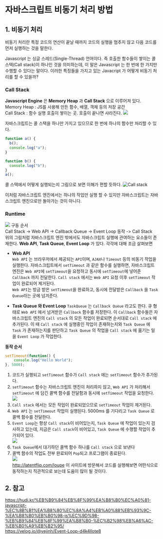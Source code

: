 # 자바스크립트 비동기 처리 방법

## 1. 비동기 처리

비동기 처리란 특정 코드의 연산이 끝날 때까지 코드의 실행을 멈추지 않고 다음 코드를 먼저 실행하는 것을 말한다.

Javascript 는 싱글 스레드(Single-Thread) 언어이다. 즉 호출한 함수들이 쌓이는 콜 스택(Call stack)이 하나인 것을 의미하는데, 이 말은 Javascript 는 한 번에 한 가지만 수행할 수 있다는 말이다. 이러한 특징들을 가지고 있는 Javacript 가 어떻게 비동기 처리를 할 수 있을까?

### **Call Stack**

**Javascript Engine** 은 **Memory Heap** 과 **Call Stack** 으로 이루어져 있다.
Memory Heap : JS를 사용해 만든 함수, 배열, 객체 등의 저장 공간  
Call Stack : 함수 실행 호출이 쌓이는 곳. 호출이 끝나면 사라진다.
![](https://joshua1988.github.io/images/posts/web/translation/how-js-works/js-engine-structure.png)

자바스크립트는 콜 스택을 하나만 가지고 있으므로 한 번에 하나의 함수만 처리할 수 있다.

```js
function a() {
  b();
  console.log("a");
}

function b() {
  console.log("b");
}
a();
```

콜 스택에서 어떻게 실행되는지 그림으로 보면 이해가 편할 듯하다.
![Call stack](https://images.velog.io/images/tlatjdgh3778/post/723b4b64-927d-4e6f-a07c-3191dc4e48ab/callsatck.png)

이처럼 자바스크립트 엔진에서는 하나의 작업만 실행 할 수 있지만 자바스크립트는 자바스크립트 엔진으로만 돌아가는 것이 아니다.

### **Runtime**

![](https://hudi.kr/wp-content/uploads/2018/03/%EC%8A%AC%EB%9D%BC%EC%9D%B4%EB%93%9C3.png)
구동 순서  
Call Stack -> Web API -> Callback Queue -> Event Loop 동작 -> Call Stack  
위의 그림처럼 자바스크립트 엔진 밖에서도 자바스크립트 실행에 관여하는 요소들이 존재한다. **Web API**, **Task Queue**, **Event Loop** 가 있다. 각각에 대해 조금 살펴보면

- **Web API**  
  `Web API` 는 브라우저에서 제공되는 `API`이며, `AJAX`나 `Timeout` 등의 비동기 작업을 실행한다. 자바스크립트에서 `setTimeout` 과 같은 함수를 실행하면, 자바스크립트 엔진은 `Web API`에 `setTimeout`을 요청하고 동시에 `setTimeout`에 넣어준 `Callback` 까지 전달한다. `Call stack` 에서는 `Web API` 요청 이후 `setTimeout` 작업이 완료되어 제거된다.  
  `Web API`는 방금 받은 `setTimeout`을 완료하고, 동시에 전달받은 `Callback` 을 `Task Queue`라는 곳에 넘겨준다.

- **Task Queue 와 Event Loop**
  `TaskQueue` 는 `Callback Queue` 라고도 한다. 큐 형태로 `Web API` 에서 넘겨받은 `Callback` 함수를 저장한다. 이 `Callback` 함수들은 자바스크립트 엔진의 `Call stack` 의 모든 작업이 완료되면 순서대로 `Call stack` 에 추가된다. 이 때 `Call stack` 에 실행중인 작업이 존재하는지와 `Task Queue` 에 `Task` 가 존재하는지를 판단하고 `Task Queue` 의 작업을 `Call stack` 에 옮기는 일을 `Event Loop` 가 작업한다.

**동작 순서**
```js
setTimeout(function() {
    console.log("Hello World");
}, 5000);
```
1. 코드가 실행되고 `setTimeout` 함수가 `Call stack` 에는 `setTimeout` 함수가 추가된다.
2. `setTimeout` 함수는 자바스크립트 엔진이 처리하지 않고, `Web API` 가 처리해서 `setTimeout` 에 담긴 콜백 함수를 전달함과 동시에 `setTimeout` 작업을 요청한다.  
![](https://cdn.javascripttutorial.net/wp-content/uploads/2020/01/javascript-setTimeout-step-1.png)  
3. `Call stack` 에서는 모든 작업이 완료되었으므로 `setTimeout` 작업이 제거된다.
4. `Web API` 는 `setTimeout` 작업이 실행된다. 5000ms 를 기다리고 `Task Queue` 로 콜백 함수를 전달한다.
5. `Event Loop`는 항상 `Call stack`이 비어있는지, `Task Queue` 에 작업이 있는지 검사하고 있는데, 지금은 `Call stack`이 비어있고, `Task Queue` 에 수행할 작업이 추가되어 있다.  
![](https://cdn.javascripttutorial.net/wp-content/uploads/2020/01/javascript-setTimeout-step-2.png)  
6. `Task Queue`에서 대기하던 콜백 함수 하나를 `Call stack` 으로 보낸다
7. 콜백 함수의 작업도 전부 완료되어 `Pop`되고 프로그램이 종료된다.  
![](https://cdn.javascripttutorial.net/wp-content/uploads/2020/01/javascript-setTimeout-step-4.png)  
<http://latentflip.com/loupe> 이 사이트에 방문해서 코드를 실행해보면 어떤식으로 동작하는지 직관적으로 보는데 도움이 많이 될 것이다.

## 2. 참고

https://hudi.kr/%EB%B9%84%EB%8F%99%EA%B8%B0%EC%A0%81-javascript-%EC%8B%B1%EA%B8%80%EC%8A%A4%EB%A0%88%EB%93%9C-%EA%B8%B0%EB%B0%98-js%EC%9D%98-%EB%B9%84%EB%8F%99%EA%B8%B0-%EC%B2%98%EB%A6%AC-%EB%B0%A9%EB%B2%95/  
https://velog.io/@yejinh/Event-Loop-d4k4llote8
